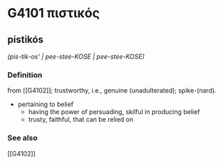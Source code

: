 # G4101 πιστικός

## pistikós

_(pis-tik-os' | pee-stee-KOSE | pee-stee-KOSE)_

### Definition

from [[G4102]]; trustworthy, i.e., genuine (unadulterated); spike-(nard).

- pertaining to belief
  - having the power of persuading, skilful in producing belief
  - trusty, faithful, that can be relied on

### See also

[[G4102]]

